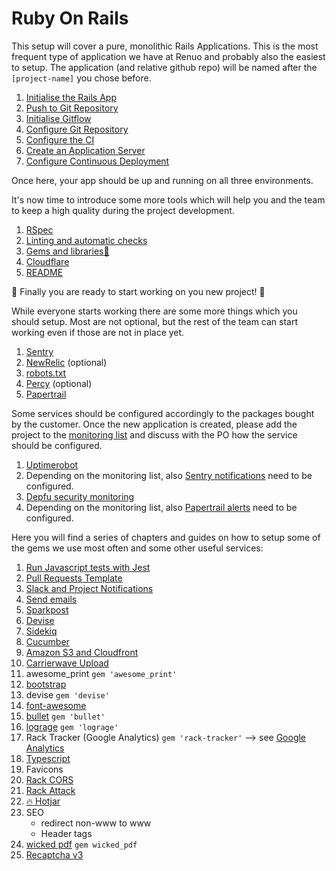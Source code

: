 # Ruby On Rails

This setup will cover a pure, monolithic Rails Applications.
This is the most frequent type of application we have at Renuo and probably also the easiest to setup.
The application (and relative github repo) will be named after the `[project-name]` you chose before.

1. [Initialise the Rails App](app_initialisation.md)
1. [Push to Git Repository](first_git_push.md)
1. [Initialise Gitflow](initialise_gitflow.md)
1. [Configure Git Repository](../configure_git_repository.md)
1. [Configure the CI](configure_ci.md)
1. [Create an Application Server](create_application_server.md)
1. [Configure Continuous Deployment](configure_cd.md)

Once here, your app should be up and running on all three environments.

It's now time to introduce some more tools which will help you and the team to keep a high quality during the project development.

1. [RSpec](rspec.md)
1. [Linting and automatic checks](linting_and_automatic_check.md)
1. [Gems and libraries:gem:](../suggested_libraries.md)
1. [Cloudflare](cloudflare.md)
1. [README](compile_readme.md)

:tada: Finally you are ready to start working on you new project! :tada:

While everyone starts working there are some more things which you should setup.
Most are not optional, but the rest of the team can start working even if those are not in place yet.

1. [Sentry](sentry.md)
2. [NewRelic](newrelic.md) (optional)
3. [robots.txt](robots_txt.md)
4. [Percy](configure_percy.md) (optional)
5. [Papertrail](papertrail.md)

Some services should be configured accordingly to the packages bought by the customer.
Once the new application is created, please add the project to the
[monitoring list](https://docs.google.com/spreadsheets/d/1FY4jqByO-aI5sDan0hD7ULu6a2-eLsmO6kgdCFlPmuY/edit#gid=0)
and discuss with the PO how the service should be configured.

1. [Uptimerobot](uptimerobot.md)
1. Depending on the monitoring list, also [Sentry notifications](sentry.md) need to be configured.
1. [Depfu security monitoring](depfu.md)
1. Depending on the monitoring list, also [Papertrail alerts](papertrail.md) need to be configured.

Here you will find a series of chapters and guides on how to setup some of the gems we use most often and some other
useful services:

1. [Run Javascript tests with Jest](jest.md)
1. [Pull Requests Template](../pull_requests_template.md)
1. [Slack and Project Notifications](../slack_and_notifications.md)
1. [Send emails](send_emails.md)
1. [Sparkpost](../sparkpost.md)
1. [Devise](devise.md)
1. [Sidekiq](sidekiq.md)
1. [Cucumber](cucumber.md)
1. [Amazon S3 and Cloudfront](aws.md)
1. [Carrierwave Upload](carrierwave.md)
1. awesome_print `gem 'awesome_print'`
1. [bootstrap](bootstrap.md)
1. devise `gem 'devise'`
1. [font-awesome](font_awesome.md)
1. [bullet](bullet.md) `gem 'bullet'`
1. [lograge](lograge.md) `gem 'lograge'`
1. Rack Tracker (Google Analytics) `gem 'rack-tracker'` --> see [Google Analytics](../google_analytics.md)
1. [Typescript](https://github.com/typescript-ruby/typescript-rails)
1. Favicons
1. [Rack CORS](https://github.com/cyu/rack-cors)
1. [Rack Attack](https://github.com/rack/rack-attack#installing)
1. [:fire: Hotjar](hotjar.md)
1. SEO
    * redirect non-www to www
    * Header tags
1. [wicked pdf](wicked_pdf.md) `gem wicked_pdf`
1. [Recaptcha v3](recaptcha.md)
